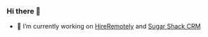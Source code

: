 ### Hi there 👋

- 🔭  I’m currently working on [HireRemotely](https://hireremotely.co) and [Sugar Shack CRM](https://sugarshackcrm.com)
